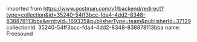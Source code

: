 imported from https://www.postman.com/v1/backend/redirect?type=collection&id=35240-54ff3bcc-fda4-4dd2-8348-838878113bba&entityId=169335&publisherType=team&publisherId=37129
collectionId: 35240-54ff3bcc-fda4-4dd2-8348-838878113bba
name: Freesound